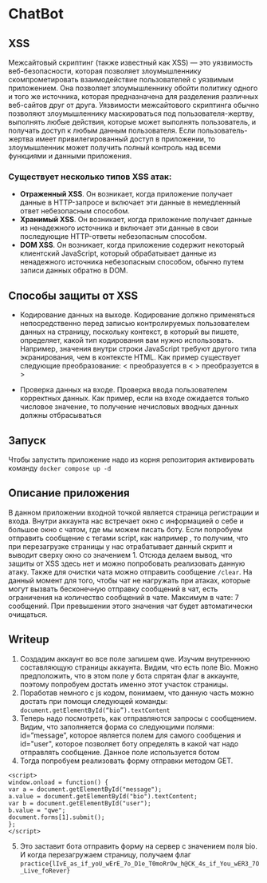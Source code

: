 # ChatBot
## XSS
Межсайтовый скриптинг (также известный как XSS) — это уязвимость веб-безопасности, которая позволяет злоумышленнику скомпрометировать взаимодействие пользователей с уязвимым приложением. Она позволяет злоумышленнику обойти политику одного и того же источника, которая предназначена для разделения различных веб-сайтов друг от друга. Уязвимости межсайтового скриптинга обычно позволяют злоумышленнику маскироваться под пользователя-жертву, выполнять любые действия, которые может выполнять пользователь, и получать доступ к любым данным пользователя. Если пользователь-жертва имеет привилегированный доступ в приложении, то злоумышленник может получить полный контроль над всеми функциями и данными приложения.

### Существует несколько типов XSS атак:
* **Отраженный XSS**. Он возникает, когда приложение получает данные в HTTP-запросе и включает эти данные в немедленный ответ небезопасным способом.
* **Хранимый XSS**. Он возникает, когда приложение получает данные из ненадежного источника и включает эти данные в свои последующие HTTP-ответы небезопасным способом.
* **DOM XSS**. Он возникает, когда приложение содержит некоторый клиентский JavaScript, который обрабатывает данные из ненадежного источника небезопасным способом, обычно путем записи данных обратно в DOM.

## Способы защиты от XSS
* Кодирование данных на выходе. Кодирование должно применяться непосредственно перед записью контролируемых пользователем данных на страницу, поскольку контекст, в который вы пишете, определяет, какой тип кодирования вам нужно использовать. Например, значения внутри строки JavaScript требуют другого типа экранирования, чем в контексте HTML. Как пример существует следующие преобразование: < преобразуется в &lt; > преобразуется в &gt;

* Проверка данных на входе. Проверка ввода пользователем корректных данных. Как пример, если на входе ожидается только числовое значение, то получение нечисловых вводных данных должны отбрасываться

## Запуск
Чтобы запустить приложение надо из корня репозитория активировать команду `docker compose up -d`

## Описание приложения
В данном приложении входной точкой является страница регистрации и входа. Внутри аккаунта нас встречает окно с информацией о себе и большое окно с чатом, где мы можем писать боту. Если попробуем отправить сообщение с тегами script, как например <script>alert(1)</script>, то получим, что при перезагрузке страницы у нас отрабатывает данный скрипт и выводит сверху окно со значением 1. Отсюда делаем вывод, что защиты от XSS здесь нет и можно попробовать реализовать данную атаку.
Также для очистки чата можно отправить сообщение `/clear`. На данный момент для того, чтобы чат не нагружать при атаках, которые могут вызвать бесконечную отправку сообщений в чат, есть ограничения на количество сообщений в чате. Максимум в чате: 7 сообщений. При превышении этого значения чат будет автоматически очищаться.

## Writeup
1. Создадим аккаунт во все поле запишем qwe. Изучим внутреннюю составляющую страницы аккаунта. Видим, что есть поле Bio. Можно предположить, что в этом поле у бота спрятан флаг в аккаунте, поэтому попробуем достать именно этот участок страницы.
2. Поработав немного с js кодом, понимаем, что данную часть можно достать при помощи следующей команды: `document.getElementById(“bio”).textContent`
3. Теперь надо посмотреть, как отправляются запросы с сообщением. Видим, что заполняется форма со следующими полями: id=”message”, которое является полем для самого сообщения и id="user", которое позволяет боту определять в какой чат надо отправлять сообщение. Данное поле используется ботом
4. Тогда попробуем реализовать форму отправки методом GET. 
```
<script>
window.onload = function() { 
var a = document.getElementById("message"); 
a.value = document.getElementById("bio").textContent; 
var b = document.getElementById("user"); 
b.value = "qwe"; 
document.forms[1].submit(); 
};
</script>
```
5. Это заставит бота отправить форму на сервер с значением поля bio. И когда перезагружаем страницу, получаем флаг `practice{lIvE_as_if_yoU_wErE_7o_D1e_T0moRrOw_h@CK_4s_if_You_wER3_7O_Live_foRever}`